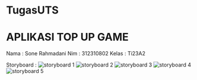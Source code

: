 # TugasUTS

# APLIKASI TOP UP GAME

Nama : Sone Rahmadani
Nim : 312310802
Kelas : Ti23A2


Storyboard :
![storyboard 1](https://github.com/user-attachments/assets/550762bc-f72f-469f-826e-eed3f2f71626)
![storyboard 2](https://github.com/user-attachments/assets/1da0e6a5-8a7c-431a-88ab-48dc0c6a0b5f)
![storyboard 3](https://github.com/user-attachments/assets/f1ed897a-cb63-473d-a34f-a1ca1007861d)
![storyboard 4](https://github.com/user-attachments/assets/3fa758dc-daec-4ed6-aa02-2a40f739a81a)
![storyboard 5](https://github.com/user-attachments/assets/d63b5885-479e-4536-93fd-de54970b4cd7)





